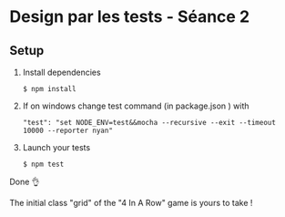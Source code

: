 # Design par les tests - Séance 2

## Setup
1. Install dependencies
    ```
    $ npm install
    ```

2. If on windows change test command (in package.json ) with
   ```
   "test": "set NODE_ENV=test&&mocha --recursive --exit --timeout 10000 --reporter nyan"
   ```
3. Launch your tests
   ```
   $ npm test
   ```

Done 👌

The initial class "grid" of the "4 In A Row" game is yours to take !